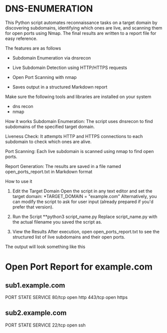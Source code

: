 # DNS-ENUMERATION
This Python script automates reconnaissance tasks on a target domain by discovering subdomains, identifying which ones are live, and scanning them for open ports using Nmap. The final results are written to a report file for easy reference.


The features are as follows
* Subdomain Enumeration via dnsrecon

* Live Subdomain Detection using HTTP/HTTPS requests

* Open Port Scanning with nmap

* Saves output in a structured Markdown report

  
Make sure the following tools and libraries are installed on your system
* dns recon
* nmap

  
How it works
Subdomain Enumeration:
The script uses dnsrecon to find subdomains of the specified target domain.

Liveness Check:
It attempts HTTP and HTTPS connections to each subdomain to check which ones are alive.

Port Scanning:
Each live subdomain is scanned using nmap to find open ports.

Report Generation:
The results are saved in a file named open_ports_report.txt in Markdown format

How to use it
1. Edit the Target Domain
Open the script in any text editor and set the target domain:
*TARGET_DOMAIN = "example.com"
Alternatively, you can modify the script to ask for user input (already prepared if you'd prefer that version).

2. Run the Script
**python3 script_name.py
Replace script_name.py with the actual filename you saved the script as.

3. View the Results
After execution, open open_ports_report.txt to see the structured list of live subdomains and their open ports.

The output will look something like this
# Open Port Report for example.com

## sub1.example.com
PORT     STATE SERVICE
80/tcp   open  http
443/tcp  open  https

## sub2.example.com
PORT     STATE SERVICE
22/tcp   open  ssh
